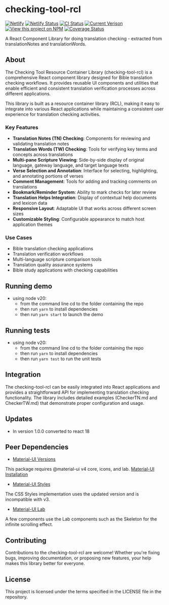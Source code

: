 
# checking-tool-rcl

[![Netlify](https://www.netlify.com/img/global/badges/netlify-color-accent.svg)](https://www.netlify.com)
[![Netlify Status](https://api.netlify.com/api/v1/badges/57413041-9de1-4d67-969e-3d5a2cd4225c/deploy-status)](https://app.netlify.com/sites/translation-helps-rcl/deploys)
[![CI Status](https://github.com/unfoldingWord/translation-helps-rcl/workflows/CI/badge.svg)](https://github.com/unfoldingWord/translation-helps-rcl/actions)
[![Current Verison](https://img.shields.io/github/tag/unfoldingWord/translation-helps-rcl.svg)](https://github.com/unfoldingWord/translation-helps-rcl/tags)
[![View this project on NPM](https://img.shields.io/npm/v/translation-helps-rcl)](https://www.npmjs.com/package/translation-helps-rcl)
[![Coverage Status](https://coveralls.io/repos/github/unfoldingWord/translation-helps-rcl/badge.svg?branch=main)](https://coveralls.io/github/unfoldingWord/translation-helps-rcl?branch=main)

A React Component Library for doing translation checking - extracted from translationNotes and translationWords.

## About

The Checking Tool Resource Container Library (checking-tool-rcl) is a comprehensive React component library designed for Bible translation checking workflows. It provides reusable UI components and utilities that enable efficient and consistent translation verification processes across different applications.

This library is built as a resource container library (RCL), making it easy to integrate into various React applications while maintaining a consistent user experience for translation checking activities.

### Key Features

- **Translation Notes (TN) Checking**: Components for reviewing and validating translation notes
- **Translation Words (TW) Checking**: Tools for verifying key terms and concepts across translations
- **Multi-pane Scripture Viewing**: Side-by-side display of original language, gateway language, and target language texts
- **Verse Selection and Annotation**: Interface for selecting, highlighting, and annotating portions of verses
- **Comment Management**: Tools for adding and tracking comments on translations
- **Bookmark/Reminder System**: Ability to mark checks for later review
- **Translation Helps Integration**: Display of contextual help documents and lexicon data
- **Responsive Layout**: Adaptable UI that works across different screen sizes
- **Customizable Styling**: Configurable appearance to match host application themes

### Use Cases

- Bible translation checking applications
- Translation verification workflows
- Multi-language scripture comparison tools
- Translation quality assurance systems
- Bible study applications with checking capabilities

## Running demo

- using node v20:
  - from the command line cd to the folder containing the repo
  - then run `yarn` to install dependencies
  - then run `yarn start` to launch the demo

## Running tests

- using node v20:
  - from the command line cd to the folder containing the repo
  - then run `yarn` to install dependencies
  - then run `yarn test` to run the unit tests

## Integration

The checking-tool-rcl can be easily integrated into React applications and provides a straightforward API for implementing translation checking functionality. The library includes detailed examples (CheckerTN.md and CheckerTW.md) that demonstrate proper configuration and usage.

## Updates

- In version 1.0.0 converted to react 18

## Peer Dependencies

- [Material-UI Versions](https://material-ui.com/versions/)

This package requires @material-ui v4 core, icons, and lab. [Material-UI Installation](https://material-ui.com/getting-started/installation/)

- [Material-UI Styles](https://material-ui.com/styles/basics/)

The CSS Styles implementation uses the updated version and is incompatible with v3.

- [Material-UI Lab](https://material-ui.com/components/about-the-lab/)

A few components use the Lab components such as the Skeleton for the infinite scrolling effect.

## Contributing

Contributions to the checking-tool-rcl are welcome! Whether you're fixing bugs, improving documentation, or proposing new features, your help makes this library better for everyone.

## License

This project is licensed under the terms specified in the LICENSE file in the repository.
